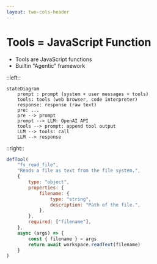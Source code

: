 ```yaml
---
layout: two-cols-header
---
```


# Tools = JavaScript Function

- Tools are JavaScript functions
- Builtin "Agentic" framework

::left::

```mermaid {scale: 0.8}
stateDiagram
    prompt : prompt (system + user messages + tools)
    tools: tools (web browser, code interpreter)
    response: response (raw text)
    pre: ...
    pre --> prompt
    prompt --> LLM: OpenAI API
    tools --> prompt: append tool output
    LLM --> tools: call
    LLM --> response
```

::right::

```js
defTool(
    "fs_read_file",
    "Reads a file as text from the file system.",
    {
        type: "object",
        properties: {
            filename: {
                type: "string",
                description: "Path of the file.",
            },
        },
        required: ["filename"],
    },
    async (args) => {
        const { filename } = args
        return await workspace.readText(filename)
    }
)
```
